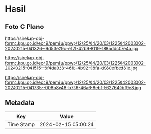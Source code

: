 # Hasil

## Foto C Plano

https://sirekap-obj-formc.kpu.go.id/ec49/pemilu/ppwp/12/25/04/20/03/1225042003002-20240215-041326--9d53e29c-e121-42b9-8119-1885ddc07e4a.jpg

https://sirekap-obj-formc.kpu.go.id/ec49/pemilu/ppwp/12/25/04/20/03/1225042003002-20240215-041515--6f4da923-46fb-4b92-98fa-d980efbed31e.jpg

https://sirekap-obj-formc.kpu.go.id/ec49/pemilu/ppwp/12/25/04/20/03/1225042003002-20240215-041735--008b8e48-b736-46a6-8ebf-5627640bf9e8.jpg


## Metadata

| Key        | Value               |
| ---------- | ------------------- |
| Time Stamp | 2024-02-15 05:00:24 |



